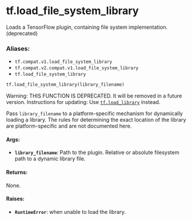 <div itemscope itemtype="http://developers.google.com/ReferenceObject">
<meta itemprop="name" content="tf.load_file_system_library" />
<meta itemprop="path" content="Stable" />
</div>

# tf.load_file_system_library

Loads a TensorFlow plugin, containing file system implementation. (deprecated)

### Aliases:

* `tf.compat.v1.load_file_system_library`
* `tf.compat.v2.compat.v1.load_file_system_library`
* `tf.load_file_system_library`

``` python
tf.load_file_system_library(library_filename)
```

<!-- Placeholder for "Used in" -->

Warning: THIS FUNCTION IS DEPRECATED. It will be removed in a future version.
Instructions for updating:
Use <a href="../tf/load_library.md"><code>tf.load_library</code></a> instead.

Pass `library_filename` to a platform-specific mechanism for dynamically
loading a library. The rules for determining the exact location of the
library are platform-specific and are not documented here.

#### Args:


* <b>`library_filename`</b>: Path to the plugin.
  Relative or absolute filesystem path to a dynamic library file.


#### Returns:

None.



#### Raises:


* <b>`RuntimeError`</b>: when unable to load the library.